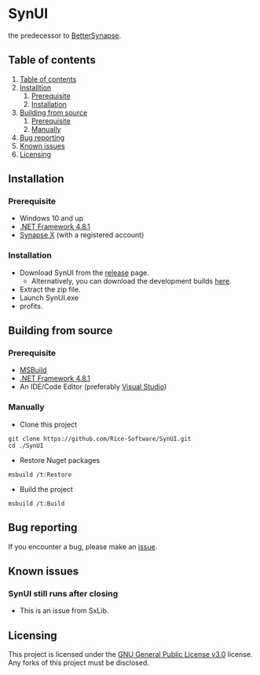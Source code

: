 # SynUI

the predecessor to [BetterSynapse](https://github.com/rice-cracker-2234/BetterSynapse).

<a name=""></a>

## Table of contents

1. [Table of contents](#table-of-contents)
2. [Installtion](#installation)
    1. [Prerequisite](#prerequisite)
    2. [Installation](#installation-1)
3. [Building from source](#building-from-source)
    1. [Prerequisite](#prerequisite-1)
    2. [Manually](#manually)
4. [Bug reporting](#bug-reporting)
5. [Known issues](#known-issues)
6. [Licensing](#licensing)

## Installation

### Prerequisite

- Windows 10 and up
- [.NET Framework 4.8.1](https://dotnet.microsoft.com/en-us/download/dotnet-framework/net481)
- [Synapse X](https://x.synapse.to) (with a registered account)

### Installation

- Download SynUI from the [release](https://github.com/Rice-Software/SynUI/releases) page.
    - Alternatively, you can download the development builds [here](https://github.com/Rice-Software/SynUI/actions).
- Extract the zip file.
- Launch SynUI.exe
- profits.

## Building from source

### Prerequisite

- [MSBuild]()
- [.NET Framework 4.8.1](https://dotnet.microsoft.com/en-us/download/dotnet-framework/net481)
- An IDE/Code Editor (preferably [Visual Studio](https://visualstudio.microsoft.com/))

### Manually

- Clone this project

```
git clone https://github.com/Rice-Software/SynUI.git
cd ./SynUI
```

- Restore Nuget packages

```
msbuild /t:Restore
```

- Build the project

```
msbuild /t:Build
```

## Bug reporting

If you encounter a bug, please make an [issue](https://github.com/Rice-Software/SynUI/issues).

## Known issues

### SynUI still runs after closing

- This is an issue from SxLib.

## Licensing

This project is licensed under the [GNU General Public License v3.0](https://choosealicense.com/licenses/gpl-3.0/)
license. Any forks of this project must be disclosed.
